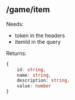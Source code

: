 ## /game/item

Needs:  
  - token in the headers
  - itemId in the query
  
Returns:  
```ts
{
    id: string,
    name: string,
    description: string,
    value: number
}
```